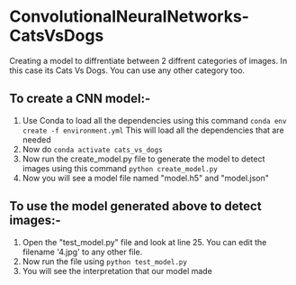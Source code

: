 # ConvolutionalNeuralNetworks-CatsVsDogs
Creating a model to diffrentiate between 2 diffrent categories of images. In this case its Cats Vs Dogs. You can use any other category too.

## To create a CNN model:-
1. Use Conda to load all the dependencies using this command 
```conda env create -f environment.yml``` 
This will load all the dependencies that are needed
2. Now do ```conda activate cats_vs_dogs```
3. Now run the create_model.py file to generate the model to detect images using this command ```python create_model.py```
4. Now you will see a model file named "model.h5" and "model.json"

## To use the model generated above to detect images:-
1. Open the "test_model.py" file and look at line 25. You can edit the filename '4.jpg' to any other file.
2. Now run the file using ```python test_model.py```
3. You will see the interpretation that our model made

